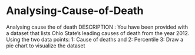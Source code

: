 # Analysing-Cause-of-Death
Analysing cause the of death
DESCRIPTION : You have been provided with a dataset that lists Ohio State’s leading causes of death from the year 2012. Using the two data points: 1: Cause of deaths and
2: Percentile
3: Draw a pie chart to visualize the dataset
